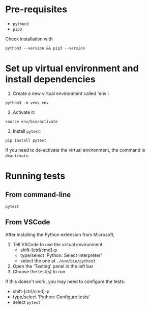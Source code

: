 # Pre-requisites

- `python3`
- `pip3`

Check installation with 

```
python3 --version && pip3 --version
```

# Set up virtual environment and install dependencies

1. Create a new virtual environment called 'env':

```
python3 -m venv env
```

2. Activate it:

```
source env/bin/activate
```

3. Install `pytest`:

```
pip install pytest
```

If you need to de-activate the virtual environment, the command is `deactivate`.

# Running tests

## From command-line

```
pytest
```


## From VSCode

After installing the Python extension from Microsoft,

1. Tell VSCode to use the virtual environment
   - shift-[ctrl/cmd]-p
   - type/select 'Python: Select Interpreter'
   - select the one at `./env/bin/python3`
3. Open the 'Testing' panel in the left bar
4. Choose the test(s) to run

If this doesn't work, you may need to configure the tests:
- shift-[ctrl/cmd]-p
- type/select 'Python: Configure tests'
- select `pytest`


